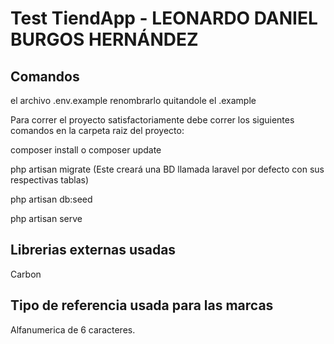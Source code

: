 
<h1>Test TiendApp - LEONARDO DANIEL BURGOS HERNÁNDEZ</h1>


## Comandos

el archivo .env.example renombrarlo quitandole el .example

Para correr el proyecto satisfactoriamente debe correr los siguientes comandos en la carpeta raiz del proyecto:

composer install o composer update

php artisan migrate (Este creará una BD llamada laravel por defecto con sus respectivas tablas)

php artisan db:seed 

php artisan serve

## Librerias externas usadas

Carbon

## Tipo de referencia usada para las marcas

Alfanumerica de 6 caracteres.


